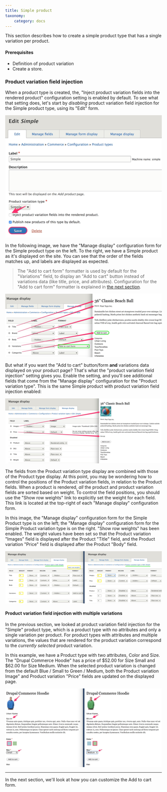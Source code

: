 ```yaml
---
title: Simple product
taxonomy:
    category: docs
---
```


This section describes how to create a simple product type that has a single variation per product.

#### Prerequisites
- Definition of product variation
- Create a store.

### Product variation field injection

When a product type is created, the, "Inject product variation fields into the rendered product" configuration setting is enabled by default. To see what that setting does, let's start by *disabling* product variation field injection for the Simple product type, using its "Edit" form.

![Disable variation field injection](../../images/product-display-ui-2.jpg)

In the following image, we have the "Manage display" configuration form for the Simple product type on the left. To the right, we have a Simple product as it's displayed on the site. You can see that the order of the fields matches up, and labels are displayed as expected.

> The "Add to cart form" formatter is used by default for the "Variations" field, to display an "Add to cart" button instead of variations data (like title, price, and attributes). Configuration for the "Add to cart form" formatter is explained in [the next section](../02.add-to-cart-form).

![Display without field injection](../../images/product-display-ui-3.jpg)

But what if you want the "Add to cart" button/form **and** variations data displayed on your product page? That's what the "product variation field injection" setting gives you. Enable the setting, and you'll see additional fields that come from the "Manage display" configuration for the "Product variation type". This is the same Simple product with product variation field injection enabled:

![Display with field injection](../../images/product-display-ui-4.jpg)

The fields from the Product variation type display are combined with those of the Product type display. At this point, you may be wondering how to control the positions of the Product variation fields, in relation to the Product fields. When a product is rendered, *all* the product and product variation fields are sorted based on weight. To control the field positions, you should use the "Show row weights" link to explicitly set the weight for each field. This link is located at the top-right of each "Manage display" configuration form.

In this image, the "Manage display" configuration form for the Simple Product type is on the left; the "Manage display" configuration form for the Simple Product variation type is on the right. "Show row weights" has been enabled. The weight values have been set so that the Product variation "Images" field is displayed after the Product "Title" field, and the Product variation "Price" field is displayed after the Product "Body" field.

![Ordering injected fields](../../images/product-display-ui-5.jpg)

#### Product variation field injection with multiple variations

In the previous section, we looked at product variation field injection for the "Simple" product type, which is a product type with no attributes and only a single variation per product. For product types with attributes and multiple variations, the values that are rendered for the product variation correspond to the *currently selected* product variation.

In this example, we have a Product type with two attributes, Color and Size. The "Drupal Commerce Hoodie" has a price of $52.00 for Size Small and $62.00 for Size Medium. When the selected product variation is changed from the default Blue / Small to Green / Medium, both the Product variation
Image" and Product variation "Price" fields are updated on the displayed page.

![Ordering injected fields](../../images/product-display-ui-6.jpg)

---
In the next section, we'll look at how you can customize the Add to cart form.

[Changing Content Display]: https://www.drupal.org/docs/user_guide/en/structure-content-display.html
